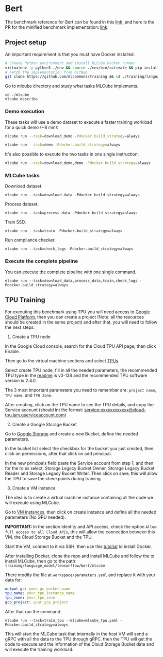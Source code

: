 # Bert

The benchmark reference for Bert can be found in this [link](https://github.com/mlcommons/training/tree/master/language_model/tensorflow/bert), and here is the PR for the minified benchmark implementation: [link](https://github.com/mlcommons/training/pull/632).

## Project setup

An important requirement is that you must have Docker installed.

```bash
# Create Python environment and install MLCube Docker runner 
virtualenv -p python3 ./env && source ./env/bin/activate && pip install pip==24.0 && pip install mlcube-docker
# Fetch the implementation from GitHub
git clone https://github.com/mlcommons/training && cd ./training/language_model/tensorflow/bert
```

Go to mlcube directory and study what tasks MLCube implements.

```shell
cd ./mlcube
mlcube describe
```

### Demo execution

These tasks will use a demo dataset to execute a faster training workload for a quick demo (~8 min):

```bash
mlcube run --task=download_demo -Pdocker.build_strategy=always

mlcube run --task=demo -Pdocker.build_strategy=always
```

It's also possible to execute the two tasks in one single instruction:

```bash
mlcube run --task=download_demo,demo -Pdocker.build_strategy=always
```

### MLCube tasks

Download dataset.

```shell
mlcube run --task=download_data -Pdocker.build_strategy=always
```

Process dataset.

```shell
mlcube run --task=process_data -Pdocker.build_strategy=always
```

Train SSD.

```shell
mlcube run --task=train -Pdocker.build_strategy=always
```

Run compliance checker.

```shell
mlcube run --task=check_logs -Pdocker.build_strategy=always
```

### Execute the complete pipeline

You can execute the complete pipeline with one single command.

```shell
mlcube run --task=download_data,process_data,train,check_logs -Pdocker.build_strategy=always
```

## TPU Training

For executing this benchmark using TPU you will need access to [Google Cloud Platform](https://cloud.google.com/), then you can create a project (Note: all the resources should be created in the same project) and after that, you will need to follow the next steps:

1. Create a TPU node

In the Google Cloud console, search for the Cloud TPU API page, then click Enable.

Then go to the virtual machine sections and select [TPUs](https://console.cloud.google.com/compute/tpus)

Select create TPU node, fill in all the needed parameters, the recommended TPU type in the [readme](../README.md#on-tpu-v3-128) is v3-128 and the recommended TPU software version is 2.4.0.

The 3 most important parameters you need to remember are: `project name`, `TPU name`, and `TPU Zone`.

After creating, click on the TPU name to see the TPU details, and copy the Service account (should int the format: <service-xxxxxxxxxxxx@cloud-tpu.iam.gserviceaccount.com>)

2. Create a Google Storage Bucket

Go to [Google Storage](https://console.cloud.google.com/storage/browser) and create a new Bucket, define the needed parameters.

In the bucket list select the checkbox for the bucket you just created, then click on permissions, after that click on add principal.

In the new principals field paste the Service account from step 1, and then for the roles select, Storage Legacy Bucket Owner, Storage Legacy Bucket Reader and Storage Legacy Bucket Writer. Then click on save, this will allow the TPU to save the checkpoints during training.

3. Create a VM instance

The idea is to create a virtual machine instance containing all the code we will execute using MLCube.

Go to [VM instances](https://console.cloud.google.com/compute/instances), then click on create instance and define all the needed parameters (No GPU needed).

**IMPORTANT:** In the section Identity and API access, check the option `Allow full access to all Cloud APIs`, this will allow the connection between this VM, the Cloud Storage Bucket and the TPU.

Start the VM, connect to it via SSH, then use this [tutorial](https://docs.docker.com/engine/install/debian/) to install Docker.

After installing Docker, clone the repo and install MLCube and follow the to install MLCube, then go to the path: `training/language_model/tensorflow/bert/mlcube`

There modify the file at `workspace/parameters.yaml` and replace it with your data for:

```yaml
output_gs: your_gs_bucket_name
tpu_name: your_tpu_instance_name
tpu_zone: your_tpu_zone
gcp_project: your_gcp_project
```

After that run the command:

```shell
mlcube run --task=train_tpu --mlcube=mlcube_tpu.yaml -Pdocker.build_strategy=always
```

This will start the MLCube task that internally in the host VM will send a gRPC with all the data to the TPU through gRPC, then the TPU will get the code to execute and the information of the Cloud Storage Bucket data and will execute the training workload.
